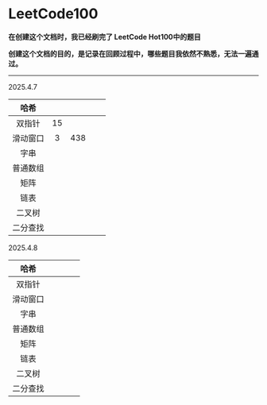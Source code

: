 # LeetCode100 

**在创建这个文档时，我已经刷完了 LeetCode Hot100中的题目**

**创建这个文档的目的，是记录在回顾过程中，哪些题目我依然不熟悉，无法一遍通过。**

------

2025.4.7

|   哈希   |      |      |      |      |
| :------: | :--: | :--: | ---- | ---- |
|  双指针  |  15  |      |      |      |
| 滑动窗口 |  3   | 438  |      |      |
|   字串   |      |      |      |      |
| 普通数组 |      |      |      |      |
|   矩阵   |      |      |      |      |
|   链表   |      |      |      |      |
|  二叉树  |      |      |      |      |
| 二分查找 |      |      |      |      |

2025.4.8

|   哈希   |      |      |      |      |
| :------: | ---- | ---- | ---- | ---- |
|  双指针  |      |      |      |      |
| 滑动窗口 |      |      |      |      |
|   字串   |      |      |      |      |
| 普通数组 |      |      |      |      |
|   矩阵   |      |      |      |      |
|   链表   |      |      |      |      |
|  二叉树  |      |      |      |      |
| 二分查找 |      |      |      |      |
